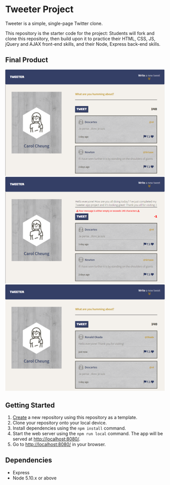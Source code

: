 # Tweeter Project

Tweeter is a simple, single-page Twitter clone.

This repository is the starter code for the project: Students will fork and clone this repository, then build upon it to practice their HTML, CSS, JS, jQuery and AJAX front-end skills, and their Node, Express back-end skills.

## Final Product

!["screenshot of main"](https://github.com/carolhcheung/tweeter/blob/master/public/images/screenshot1.PNG?raw=true)
!["screenshot of error message"](https://github.com/carolhcheung/tweeter/blob/master/public/images/screenshot2.PNG?raw=true)
!["screenshot of post completion"](https://github.com/carolhcheung/tweeter/blob/master/public/images/screenshot3.PNG?raw=true)

## Getting Started

1. [Create](https://docs.github.com/en/repositories/creating-and-managing-repositories/creating-a-repository-from-a-template) a new repository using this repository as a template.
2. Clone your repository onto your local device.
3. Install dependencies using the `npm install` command.
4. Start the web server using the `npm run local` command. The app will be served at <http://localhost:8080/>.
5. Go to <http://localhost:8080/> in your browser.

## Dependencies

- Express
- Node 5.10.x or above
